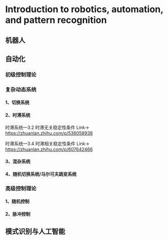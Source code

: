 # Introduction to robotics, automation, and pattern recognition

## 机器人

## 自动化
### 初级控制理论

### 复杂动态系统
#### 1、切换系统
#### 2、时滞系统
时滞系统—3.2 时滞无关稳定性条件 Link-> https://zhuanlan.zhihu.com/p/536058938  

时滞系统—3.4 时滞相关稳定性条件 Link-> https://zhuanlan.zhihu.com/p/607642466

#### 3、混杂系统

#### 4、随机切换系统/马尔可夫跳变系统


### 高级控制理论

#### 1、随机控制

#### 2、脉冲控制


## 模式识别与人工智能
